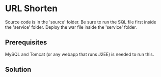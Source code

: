 # URL Shorten
Source code is in the 'source' folder.
Be sure to run the SQL file first inside the 'service' folder.
Deploy the war file inside the 'service' folder.

## Prerequisites
MySQL and Tomcat (or any webapp that runs J2EE) is needed to run this.

## Solution

